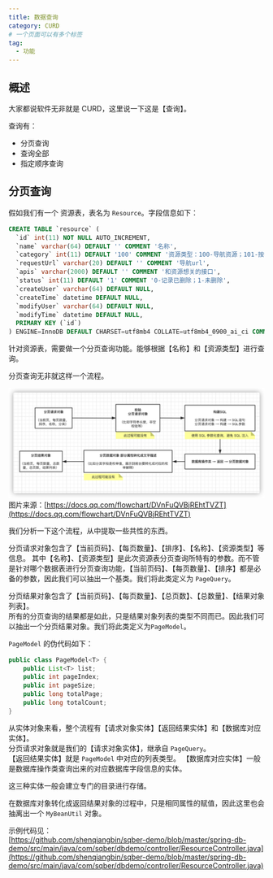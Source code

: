 ```yaml
---
title: 数据查询
category: CURD
# 一个页面可以有多个标签
tag:
  - 功能
---
```


## 概述 

大家都说软件无非就是 CURD，这里说一下这是【查询】。

查询有：
- 分页查询
- 查询全部
- 指定顺序查询

## 分页查询

假如我们有一个 资源表，表名为 `Resource`。字段信息如下：

```sql
CREATE TABLE `resource` (
  `id` int(11) NOT NULL AUTO_INCREMENT,
  `name` varchar(64) DEFAULT '' COMMENT '名称',
  `category` int(11) DEFAULT '100' COMMENT '资源类型：100-导航资源；101-按钮资源',
  `requestUrl` varchar(20) DEFAULT '' COMMENT '导航url',
  `apis` varchar(2000) DEFAULT '' COMMENT '和资源想关的接口',
  `status` int(11) DEFAULT '1' COMMENT '0-记录已删除；1-未删除',
  `createUser` varchar(64) DEFAULT NULL,
  `createTime` datetime DEFAULT NULL,
  `modifyUser` varchar(64) DEFAULT NULL,
  `modifyTime` datetime DEFAULT NULL,
  PRIMARY KEY (`id`)
) ENGINE=InnoDB DEFAULT CHARSET=utf8mb4 COLLATE=utf8mb4_0900_ai_ci COMMENT='资源表';
```

针对资源表，需要做一个分页查询功能。能够根据【名称】和【资源类型】进行查询。


分页查询无非就这样一个流程。

<img src='/assets/tech/page-query-flow.png'></img>
图片来源：[https://docs.qq.com/flowchart/DVnFuQVBjREhtTVZT](https://docs.qq.com/flowchart/DVnFuQVBjREhtTVZT)

我们分析一下这个流程，从中提取一些共性的东西。

分页请求对象包含了【当前页码】、【每页数量】、【排序】、【名称】、【资源类型】等信息。
其中【名称】、【资源类型】是此次资源表分页查询所特有的参数。而不管是针对哪个数据表进行分页查询功能，【当前页码】、【每页数量】、【排序】都是必备的参数，因此我们可以抽出一个基类。我们将此类定义为 `PageQuery`。

分页结果对象包含了【当前页码】、【每页数量】、【总页数】、【总数量】、【结果对象列表】。  
所有的分页查询的结果都是如此，只是结果对象列表的类型不同而已。因此我们可以抽出一个分页结果对象。我们将此类定义为`PageModel`。

`PageModel` 的伪代码如下：

```java
public class PageModel<T> {
    public List<T> list;
    public int pageIndex;
    public int pageSize;
    public long totalPage;
    public long totalCount;
}
```

从实体对象来看，整个流程有【请求对象实体】【返回结果实体】和【数据库对应实体】。   
分页请求对象就是我们的【请求对象实体】，继承自 `PageQuery`。  
【返回结果实体】就是 `PageModel` 中对应的列表类型。
【数据库对应实体】一般是数据库操作类查询出来的对应数据库字段信息的实体。

这三种实体一般会建立专门的目录进行存储。

在数据库对象转化成返回结果对象的过程中，只是相同属性的赋值，因此这里也会抽离出一个 `MyBeanUtil` 对象。

示例代码见：  
[https://github.com/shenqiangbin/sqber-demo/blob/master/spring-db-demo/src/main/java/com/sqber/dbdemo/controller/ResourceController.java](https://github.com/shenqiangbin/sqber-demo/blob/master/spring-db-demo/src/main/java/com/sqber/dbdemo/controller/ResourceController.java)





